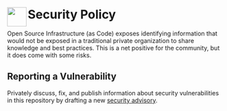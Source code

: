 # <img align="left" width="45" height="45" src="https://github.com/user-attachments/assets/24215c8b-4b69-4b58-922d-db244f4a5e30"> Security Policy

Open Source Infrastructure (as Code) exposes identifying information that would not be exposed in a traditional
private organization to share knowledge and best practices. This is a net positive for
the community, but it does come with some risks.

## Reporting a Vulnerability

Privately discuss, fix, and publish information about security vulnerabilities in this repository by drafting a new
[security advisory](https://github.com/osinfra-io/platform-datadog/security/advisories/new).

<!-- This file is managed by the osinfra-io/github-organization-management repository and should not be edited directly. -->

